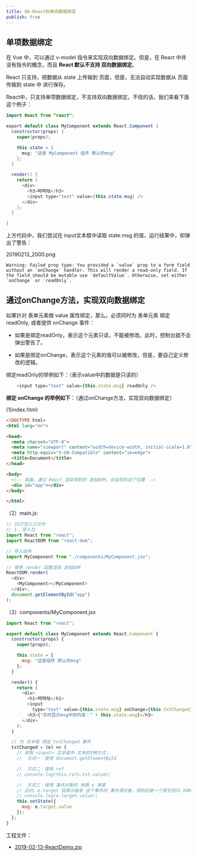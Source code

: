 ```yaml
---
title: 06-React的单向数据绑定
publish: true
---
```


<ArticleTopAd></ArticleTopAd>




## 单项数据绑定


在 Vue 中，可以通过 v-model 指令来实现双向数据绑定。但是，在 React 中并没有指令的概念，而且 **React 默认不支持 双向数据绑定**。

React 只支持，把数据从 state 上传输到 页面，但是，无法自动实现数据从 页面 传输到 state 中 进行保存。

React中，只支持单项数据绑定，不支持双向数据绑定。不信的话，我们来看下面这个例子：


```java
import React from "react";

export default class MyComponent extends React.Component {
  constructor(props) {
    super(props);

    this.state = {
      msg: "这是 MyComponent 组件 默认的msg"
    };
  }

  render() {
    return (
      <div>
        <h3>呵呵哒</h3>
        <input type="text" value={this.state.msg} />
      </div>
    );
  }

}


```

上方代码中，我们尝试在 input文本框中读取 state.msg 的值，运行结果中，却弹出了警告：

20190213_2000.png

```
Warning: Failed prop type: You provided a `value` prop to a form field without an `onChange` handler. This will render a read-only field. If the field should be mutable use `defaultValue`. Otherwise, set either `onChange` or `readOnly`.
```

## 通过onChange方法，实现双向数据绑定

如果针对 表单元素做 value 属性绑定，那么，必须同时为 表单元素 绑定 readOnly, 或者提供 onChange 事件：

- 如果是绑定readOnly，表示这个元素只读，不能被修改。此时，控制台就不会弹出警告了。

- 如果是绑定onChange，表示这个元素的值可以被修改，但是，要自己定义修改的逻辑。

绑定readOnly的举例如下：（表示value中的数据是只读的）

```javascript
	<input type="text" value={this.state.msg} readOnly />
```

**绑定 onChange 的举例如下**：（通过onChange方法，实现双向数据绑定）

(1)index.html:

```html
<!DOCTYPE html>
<html lang="en">

<head>
  <meta charset="UTF-8">
  <meta name="viewport" content="width=device-width, initial-scale=1.0">
  <meta http-equiv="X-UA-Compatible" content="ie=edge">
  <title>Document</title>
</head>

<body>
  <!-- 容器，通过 React 渲染得到的 虚拟DOM，会呈现到这个位置 -->
  <div id="app"></div>
</body>

</html>

```


（2）main.js:

```javascript
// JS打包入口文件
// 1. 导入包
import React from "react";
import ReactDOM from "react-dom";

// 导入组件
import MyComponent from "./components/MyComponent.jsx";

// 使用 render 函数渲染 虚拟DOM
ReactDOM.render(
  <div>
    <MyComponent></MyComponent>
  </div>,
  document.getElementById("app")
);

```

（3）components/MyComponent.jsx

```javascript
import React from "react";

export default class MyComponent extends React.Component {
  constructor(props) {
    super(props);

    this.state = {
      msg: "这是组件 默认的msg"
    };
  }

  render() {
    return (
      <div>
        <h1>呵呵哒</h1>
        <input
          type="text" value={this.state.msg} onChange={this.txtChanged} ref="txt" />
        <h3>{"实时显示msg中的内容：" + this.state.msg}</h3>
      </div>
    );
  }

  // 为 文本框 绑定 txtChanged 事件
  txtChanged = (e) => {
    // 获取 <input> 文本框中 文本的3种方式：
    //  方式一：使用 document.getElementById

    //  方式二：使用 ref
    // console.log(this.refs.txt.value);

    //  方式三：使用 事件对象的 参数 e 来拿
    // 此时，e.target 就表示触发 这个事件的 事件源对象，得到的是一个原生的JS DOM 对象。在这个案例里，e.target就是指文本框
    // console.log(e.target.value);
    this.setState({
      msg: e.target.value
    });
  };
}

```


工程文件：

- [2019-02-13-ReactDemo.zip]()











